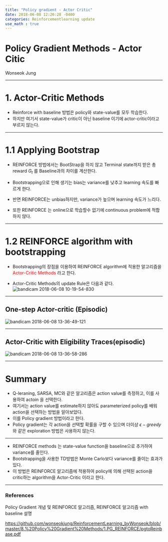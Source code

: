 ```yaml
---
title: "Policy gradient - Actor Critic"
date: 2018-06-08 12:26:28 -0400
categories: Reinforcementlearning update
use_math : true
---
```







# Policy Gradient Methods - Actor Citic

Wonseok Jung

---

# 1. Actor-Critic Methods 

- Reinforce with baseline 방법은 policy와 state-value를 모두 학습한다. 
- 하지만 여기서 state-value가 critic이 아닌 baseline 이기에 actor-critic이라고 부르지 않는다. 



---

# 1.1 Applying Bootstrap

- REINFORCE 방법에서는 BootStrap을 하지 않고 Terminal state까지 받은 총 reward $G_t$ 를 Baseline과의 차이를 계산한다. 

- Bootstrapping으로 인해 생기는 bias는 variance를 낮추고 learning 속도를 빠르게 한다.
- 반면 REINFORCE는 unbias하지만, variance가 높으며 learning 속도가 느리다. 
- 또한 REINFORCE 는 online으로 학습할수 없기에 continuous problem에 적합하지 않다. 

---
# 1.2 REINFORCE algorithm with bootstrapping 

- Bootstrapping의 장점을 이용하여 REINFORCE algorithm에 적용한 알고리즘을 <span style="color:red">Actor-Critic Methods</span> 라고 한다. 

- Actor-Critic Methods의 update Rule은 다음과 같다.
	![bandicam 2018-06-08 10-19-54-830](https://user-images.githubusercontent.com/11300712/41134081-9123ab90-6b05-11e8-97ba-cf98ca8c988d.jpg)

---
## One-step Actor-critic (Episodic)

![bandicam 2018-06-08 13-36-49-121](https://user-images.githubusercontent.com/11300712/41139209-361712e8-6b21-11e8-8a9f-f6bfcf8b5375.jpg)

---
## Actor-Critic with Eligibility Traces(episodic)
![bandicam 2018-06-08 13-36-58-286](https://user-images.githubusercontent.com/11300712/41139210-364cb81c-6b21-11e8-969e-8aa70b7972f6.jpg)

---
# Summary
- Q-leraning, SARSA, MC와 같은 알고리즘은 action value를 측정하고, 이를 사용하여 actoin 을 선택한다. 
- 여기서는 action value를 estimate하지 않아도 parameterized policy를 배워 action을 선택하는 방법을 알아보았다. 
- 이를 Policy gradient 방법이라고 한다. 
- Policy gradient는 각 action을 선택할 확률을 구할 수 있으며 더이상 $\epsilon-greedy$와 같은 exploration 방법은 사용하지 않는다. 
---

- REINFORCE methods 는 state-value function을 baseline으로 추가하여 variance를 줄인다. 
- Bootstrapping을 사용한 TD방법은 Monte Carlo보다 variance를 줄이는 효과가 있다. 
- 이 방법은 REINFORCE 알고리즘에 적용하여 policy에 의해 선택된 action을 critic하는 algorithm을 Actor-Critic 이라고 한다. 



---
### References 

Policy Gradient 개념 및 REINFORCE 알고리즘, REINFORCE 알고리즘 with baseline 설명

https://github.com/wonseokjung/ReinforcementLearning_byWonseok/blob/master/8.%20Policy%20Gradient%20Methods/1.PG_REINFORCE/pgtoReinbase.pdf



